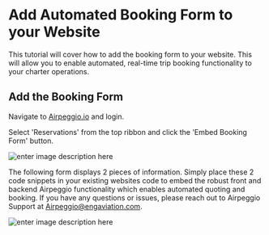# Add Automated Booking Form to your Website


This tutorial will cover how to add the booking form to your website. This will allow you to enable automated, real-time trip booking functionality to your charter operations.


## Add the Booking Form


Navigate to [Airpeggio.io](https://airpegg.io/) and login. 


Select 'Reservations' from the top ribbon and click the 'Embed Booking Form' button.


![enter image description here](https://engaviation.sharepoint.com/:i:/r/sites/Documentation/Shared%20Documents/Technology/Airpeggio/KB/booking-form/booking-form.png?csf=1&web=1&e=hV1qZv)


The following form displays 2 pieces of information. Simply place these 2 code snippets in your existing websites code to embed the robust front and backend Airpeggio functionality which enables automated quoting and booking. If you have any questions or issues, please reach out to Airpeggio Support at Airpeggio@engaviation.com.


![enter image description here](https://engaviation.sharepoint.com/:i:/r/sites/Documentation/Shared%20Documents/Technology/Airpeggio/KB/booking-form/booking-form-1.png?csf=1&web=1&e=OFKyBv)
<!--stackedit_data:
eyJoaXN0b3J5IjpbNjc4MTU3Njk0XX0=
-->